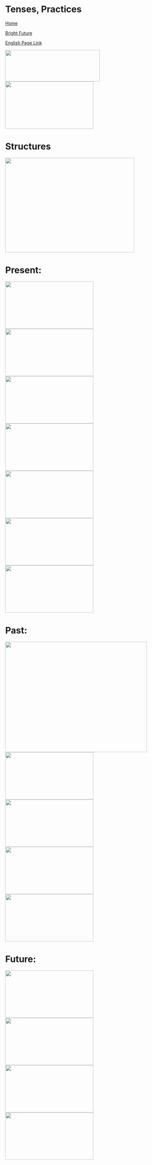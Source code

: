 # Tenses, Practices


[Home](all-files-links.md)

[Bright Future](bright-future.md)

[English Page Link](all-english-links.md)


<img src="https://encrypted-tbn0.gstatic.com/images?q=tbn:ANd9GcRsrDrzd_T7LjI6EanqK4hYzSZUl-Irm9V-pRlNEUYWhhHa3UjKcargw99qRc7L-G2Iw0I&usqp=CAU" width="300" height="100">
<img src="https://miro.medium.com/v2/resize:fit:1400/0*k043Qa0qHXU1yaqZ.jpg" width="280" height="150">

# Structures

<img src="https://i.ytimg.com/vi/XpyWYgyxhPQ/sddefault.jpg" width="410" height="300">

# Present: 

<img src="https://encrypted-tbn0.gstatic.com/images?q=tbn:ANd9GcSDMcup1RyKy3h_Z8VN89l5zf0q_Yzl7U5iG6ZjZCd1KpS0ko5SP559OPqlNWwHlL63UqM&usqp=CAU" width="280" height="150">
<img src="https://blogger.googleusercontent.com/img/b/R29vZ2xl/AVvXsEg_W0XPqhNiLbf33CbrgShhGMeeHN3qjHLInM_GrD0svsm3MztiB3fetdqK0QfdYDNPwLhAwFBJ1epDVHrRBK6a3xGsQ4O74jka2zCD2iYvcgKptWFKAsOp_keB-VKOStWVAHDziLkUWRGcRs5yYElEHxTl6vFlWlkJwU5JqZRpu_rzGh5fXJVOfZ45/s1200/pit%20negative-min-min.png" width="280" height="150">
<img src="https://encrypted-tbn0.gstatic.com/images?q=tbn:ANd9GcTl-4USwVE_GZRyOk7do1lBNdiAG7khZ_ShFDAdw7w8zQSHYecA4zwV2h9DtCu-YyVhS5U&usqp=CAU" width="280" height="150">
<img src="https://www.topprnation.in/wp-content/uploads/2022/12/100-sentences-of-present-continuous-tense-in-hindi-examples.jpg" width="280" height="150">
<img src="https://www.grammarinhindi.in/wp-content/uploads/2023/07/100-sentences-of-present-continuous-tense-in-hindi.png" width="280" height="150">
<img src="https://angrejipustak.com/wp-content/uploads/2021/05/present-perfect-tense-in-Hindi.jpg" width="280" height="150">
<img src="https://onlymyhindi.com/wp-content/uploads/present-perfect-tense-in-hindi-745x1024.png" width="280" height="150">

# Past: 

<img src="https://blogassets.leverageedu.com/media/uploads/sites/2/2023/07/21174845/Hindi-Blog-Covers-20-2.jpg" width="450" height="350">

<img src="https://i.ytimg.com/vi/ndAklBviHFo/maxresdefault.jpg" width="280" height="150">
<img src="https://i.pinimg.com/736x/79/c1/ec/79c1eccc96ad03ac3ec082a4584415af.jpg" width="280" height="150">
<img src="https://i.ytimg.com/vi/GPFm_eiIKWk/maxresdefault.jpg" width="280" height="150">
<img src="https://www.topprnation.in/wp-content/uploads/2021/01/Present-Perfect-Continuous-Tense-in-Hindi.jpg" width="280" height="150">

# Future: 

<img src="https://i.ytimg.com/vi/CiojR3QO1wk/maxresdefault.jpg" width="280" height="150">
<img src="https://www.topprnation.in/wp-content/uploads/2021/02/future-continuous-tense-in-hindi-rules-and-examples.jpg" width="280" height="150">
<img src="https://www.topprnation.in/wp-content/uploads/2021/02/future-perfect-tense-in-hindi-rules-examples-and-exercises-in-hindi.jpg" width="280" height="150">
<img src="https://www.topprnation.in/wp-content/uploads/2021/01/Present-Perfect-Continuous-Tense-in-Hindi.jpg" width="280" height="150">


